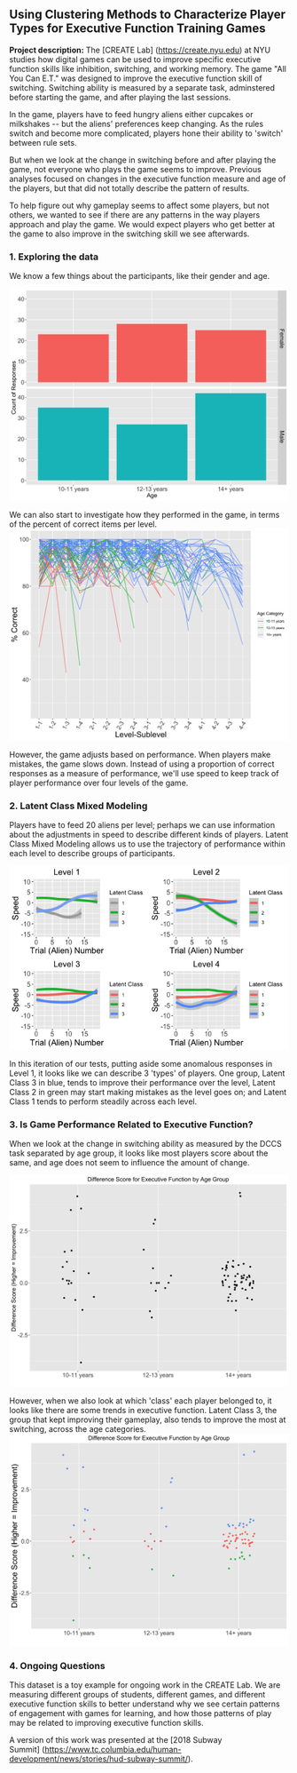 ## Using Clustering Methods to Characterize Player Types for Executive Function Training Games

**Project description:** The [CREATE Lab] (https://create.nyu.edu) at NYU studies how digital games can be used to improve specific executive function skills like inhibition, switching, and working memory. The game "All You Can E.T." was designed to improve the executive function skill of switching. Switching ability is measured by a separate task, adminstered before starting the game, and after playing the last sessions.

In the game, players have to feed hungry aliens either cupcakes or milkshakes -- but the aliens' preferences keep changing. As the rules switch and become more complicated, players hone their ability to 'switch' between rule sets.

But when we look at the change in switching before and after playing the game, not everyone who plays the game seems to improve. Previous analyses focused on changes in the executive function measure and age of the players, but that did not totally describe the pattern of results. 

To help figure out why gameplay seems to affect some players, but not others, we wanted to see if there are any patterns in the way players approach and play the game. We would expect players who get better at the game to also improve in the switching skill we see afterwards.

### 1. Exploring the data

We know a few things about the participants, like their gender and age.

<img src="images/GenderAge.png?raw=true"/>

We can also start to investigate how they performed in the game, in terms of the percent of correct items per level. 
<img src="images/PercentCorrect.png?raw=true"/>

However, the game adjusts based on performance. When players make mistakes, the game slows down. Instead of using a proportion of correct responses as a measure of performance, we'll use speed to keep track of player performance over four levels of the game. 

### 2. Latent Class Mixed Modeling

Players have to feed 20 aliens per level; perhaps we can use information about the adjustments in speed to describe different kinds of players.  Latent Class Mixed Modeling allows us to use the trajectory of performance within each level to describe groups of participants. 


<img src="images/CombinedLevels.png?raw=true"/>

In this iteration of our tests, putting aside some anomalous responses in Level 1, it looks like we can describe 3 'types' of players. One group, Latent Class 3 in blue, tends to improve their performance over the level, Latent Class 2 in green may start making mistakes as the level goes on; and Latent Class 1 tends to perform steadily across each level.


### 3. Is Game Performance Related to Executive Function?

When we look at the change in switching ability as measured by the DCCS task separated by age group, it looks like most players score about the same, and age does not seem to influence the amount of change.

<img src="images/dccs_age_plot_black.png?raw=true"/>

However, when we also look at which 'class' each player belonged to, it looks like there are some trends in executive function. Latent Class 3, the group that kept improving their gameplay, also tends to improve the most at switching, across the age categories.
<img src="images/dccs_age_class_plot.png?raw=true"/>

### 4. Ongoing Questions

This dataset is a toy example for ongoing work in the CREATE Lab. We are measuring different groups of students, different games, and different executive function skills to better understand why we see certain patterns of engagement with games for learning, and how those patterns of play may be related to improving executive function skills.

A version of this work was presented at the [2018 Subway Summit] (https://www.tc.columbia.edu/human-development/news/stories/hud-subway-summit/).
